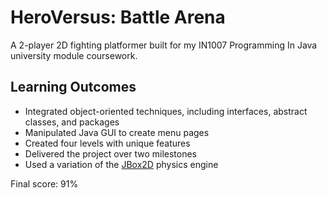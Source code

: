 # HeroVersus: Battle Arena

A 2-player 2D fighting platformer built for my IN1007 Programming In Java university module coursework.

## Learning Outcomes

* Integrated object-oriented techniques, including interfaces, abstract classes, and packages
* Manipulated Java GUI to create menu pages
* Created four levels with unique features
* Delivered the project over two milestones
* Used a variation of the [JBox2D][engine] physics engine

Final score: 91%

[engine]: https://github.com/jbox2d/jbox2d.git
